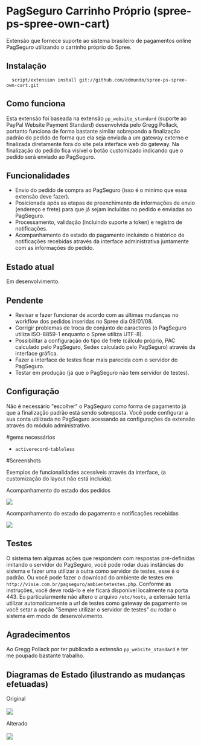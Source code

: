 # PagSeguro Carrinho Próprio (spree-ps-spree-own-cart)
Extensão que fornece suporte ao sistema brasileiro de pagamentos online PagSeguro utilizando o carrinho próprio do Spree.

## Instalação
      script/extension install git://github.com/edmundo/spree-ps-spree-own-cart.git

## Como funciona
Esta extensão foi baseada na extensão `pp_website_standard` (suporte ao PayPal Website Payment Standard) desenvolvida pelo Gregg Pollack, portanto funciona de forma bastante similar sobrepondo a finalização padrão do pedido de forma que ela seja enviada a um gateway externo e finalizada diretamente fora do site pela interface web do gateway. Na finalização do pedido fica visível o botão customizado indicando que o pedido será enviado ao PagSeguro.

## Funcionalidades
* Envio do pedido de compra ao PagSeguro (isso é o mínimo que essa extensão deve fazer).
* Posicionada após as etapas de preenchimento de informações de envio (endereço e frete) para que já sejam incluídas no pedido e enviadas ao PagSeguro.
* Processamento, validação (incluindo suporte a token) e registro de notificações.
* Acompanhamento do estado do pagamento incluindo o histórico de notificações recebidas através da interface administrativa juntamente com as informações do pedido.

## Estado atual
Em desenvolvimento.

## Pendente
* Revisar e fazer funcionar de acordo com as últimas mudanças no workflow dos pedidos inseridas no Spree dia 09/01/08.
* Corrigir problemas de troca de conjunto de caracteres (o PagSeguro utiliza ISO-8859-1 enquanto o Spree utiliza UTF-8).
* Possibilitar a configuração do tipo de frete (cálculo próprio, PAC calculado pelo PagSeguro, Sedex calculado pelo PagSeguro) através da interface gráfica.
* Fazer a interface de testes ficar mais parecida com o servidor do PagSeguro.
* Testar em produção (já que o PagSeguro não tem servidor de testes).

## Configuração
Não é necessário "escolher" o PagSeguro como forma de pagamento já que a finalização padrão está sendo sobreposta. Você pode configurar a sua conta utilizada no PagSeguro acessando as configurações da extensão através do módulo administrativo.

#gems necessários
* `activerecord-tableless`

#Screenshots

Exemplos de funcionalidades acessíveis através da interface, (a customização do layout não está incluída).

Acompanhamento do estado dos pedidos

![](http://i498.photobucket.com/albums/rr350/edmundo_vn/spree-ps-spree-own-cart_orders_list.png)

Acompanhamento do estado do pagamento e notificações recebidas

![](http://i498.photobucket.com/albums/rr350/edmundo_vn/spree-ps-spree-own-cart_payment_txn.png)

## Testes
O sistema tem algumas ações que respondem com respostas pré-definidas imitando o servidor do PagSeguro, você pode rodar duas instâncias do sistema e fazer uma utilizar a outra como servidor de testes, esse é o padrão. Ou você pode fazer o download do ambiente de testes em `http://visie.com.br/pagseguro/ambientetestes.php`. Conforme as instruções, você deve rodá-lo e ele ficará disponível localmente na porta 443. Eu particularmente não altero o arquivo `/etc/hosts`, a extensão tenta utilizar automaticamente a url de testes como gateway de pagamento se você setar a opção "Sempre utilizar o servidor de testes" ou rodar o sistema em modo de desenvolvimento.

## Agradecimentos
Ao Gregg Pollack por ter publicado a extensão `pp_website_standard` e ter me poupado bastante trabalho.

## Diagramas de Estado (ilustrando as mudanças efetuadas)
Original
<br/><br/>
<a href="http://i498.photobucket.com/albums/rr350/edmundo_vn/original_states_100.png">
  <img src="http://i498.photobucket.com/albums/rr350/edmundo_vn/original_states_30.png" style="border: 1px solid #CCC;" />
</a>

Alterado
<br/><br/>
<a href="http://i498.photobucket.com/albums/rr350/edmundo_vn/pagseguro_states_100.png">
  <img src="http://i498.photobucket.com/albums/rr350/edmundo_vn/pagseguro_states_30.png" style="border: 1px solid #CCC;" />
</a>

